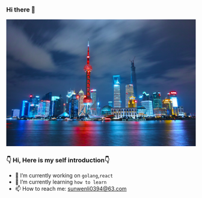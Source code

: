 ### Hi there 👋
<!--
**sunwenli/sunwenli** is a ✨ _special_ ✨ repository because its `README.md` (this file) appears on your GitHub profile.
-->

[![img](https://raw.githubusercontent.com/godcong/godcong/master/night-skyline-with-bright-lights-in-shanghai-china.jpg)](https://github.com/sunwenli)

### 👇 Hi, Here is my self introduction👇 ###

- 🔭 I’m currently working on `golang`,`react`
- 🌱 I’m currently learning `how to learn`
- 📫 How to reach me: [sunwenli0394@63.com](https://email.163.com/)

<!-- 
- 🤔 I’m looking for help with ...
- 💬 Ask me about ...
- 👯 I’m looking to collaborate on ...
- 😄 Pronouns: ...
- ⚡ Fun fact: ...
-->
